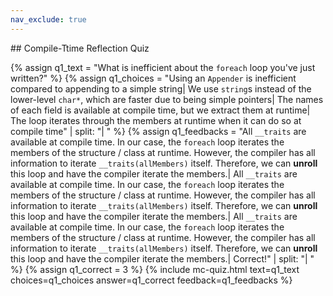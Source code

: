 ```yaml
---
nav_exclude: true
---
```

<link href="https://cdn.jsdelivr.net/npm/bootstrap@5.0.2/dist/css/bootstrap.min.css" rel="stylesheet" integrity="sha384-EVSTQN3/azprG1Anm3QDgpJLIm9Nao0Yz1ztcQTwFspd3yD65VohhpuuCOmLASjC" crossorigin="anonymous">
<script src="https://cdn.jsdelivr.net/npm/bootstrap@5.0.2/dist/js/bootstrap.bundle.min.js" integrity="sha384-MrcW6ZMFYlzcLA8Nl+NtUVF0sA7MsXsP1UyJoMp4YLEuNSfAP+JcXn/tWtIaxVXM" crossorigin="anonymous"></script>
## Compile-Ttime Reflection Quiz

  {% assign q1_text = "What is inefficient about the `foreach` loop you've just written?" %}
  {% assign q1_choices = "Using an `Appender` is inefficient compared to appending to a simple string| We use `string`s instead of the lower-level `char*`, which are faster due to being simple pointers| The names of each field is available at compile time, but we extract them at runtime| The loop iterates through the members at runtime when it can do so at compile time" | split: "| " %}
  {% assign q1_feedbacks = "All `__traits` are available at compile time. In our case, the `foreach` loop iterates the members of the structure / class at runtime. However, the compiler has all information to iterate `__traits(allMembers)` itself. Therefore, we can **unroll** this loop and have the compiler iterate the members.| All `__traits` are available at compile time. In our case, the `foreach` loop iterates the members of the structure / class at runtime. However, the compiler has all information to iterate `__traits(allMembers)` itself. Therefore, we can **unroll** this loop and have the compiler iterate the members.| All `__traits` are available at compile time. In our case, the `foreach` loop iterates the members of the structure / class at runtime. However, the compiler has all information to iterate `__traits(allMembers)` itself. Therefore, we can **unroll** this loop and have the compiler iterate the members.| Correct!" | split: "| " %}
  {% assign q1_correct = 3 %}
  {% include mc-quiz.html text=q1_text choices=q1_choices answer=q1_correct feedback=q1_feedbacks %}

